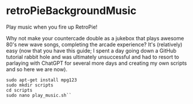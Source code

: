 # retroPieBackgroundMusic
Play music when you fire up RetroPie!

Why not make your countercade double as a jukebox that plays awesome 80's new wave songs, completing the arcade experience? It's (relatively) easy (now that you have this guide; I spent a day going down a GitHub tutorial rabbit hole and was ultimately unsuccessful and had to resort to parlaying with ChatGPT for several more days and creating my own scripts and so here we are now).

```Play Music
sudo apt-get install mpg123
sudo mkdir scripts
cd scripts
sudo nano play_music.sh``
